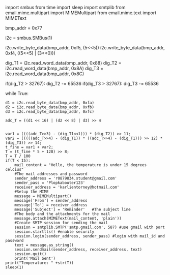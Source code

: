 import smbus
from time import sleep
import smtplib
from email.mime.multipart import MIMEMultipart
from email.mime.text import MIMEText

bmp_addr = 0x77

i2c = smbus.SMBus(1)


i2c.write_byte_data(bmp_addr, 0xf5, (5<<5))
i2c.write_byte_data(bmp_addr, 0xf4, ((5<<5) | (3<<0)))


dig_T1 = i2c.read_word_data(bmp_addr, 0x88)
dig_T2 = i2c.read_word_data(bmp_addr, 0x8A)
dig_T3 = i2c.read_word_data(bmp_addr, 0x8C)

if(dig_T2 > 32767):
    dig_T2 -= 65536
if(dig_T3 > 32767):
    dig_T3 -= 65536

while True:

    d1 = i2c.read_byte_data(bmp_addr, 0xfa)
    d2 = i2c.read_byte_data(bmp_addr, 0xfb)
    d3 = i2c.read_byte_data(bmp_addr, 0xfc)

    adc_T = ((d1 << 16) | (d2 << 8) | d3) >> 4


    var1 = ((((adc_T>>3) - (dig_T1<<1))) * (dig_T2)) >> 11;
    var2 = (((((adc_T>>4) - (dig_T1)) * ((adc_T>>4) - (dig_T1))) >> 12) * (dig_T3)) >> 14;
    t_fine = var1 + var2;
    T = (t_fine * 5 + 128) >> 8;
    T = T / 100
    if(T < 15):
        mail_content = "Hello, the temperature is under 15 degrees celcius"
        #The mail addresses and password
        sender_address = 'r0879834.student@gmail.com'
        sender_pass = 'Plopkabouter123'
        receiver_address = 'karlientorney@hotmail.com'
        #Setup the MIME
        message = MIMEMultipart()
        message['From'] = sender_address
        message['To'] = receiver_address
        message['Subject'] = 'Reminder'   #The subject line
        #The body and the attachments for the mail
        message.attach(MIMEText(mail_content, 'plain'))
        #Create SMTP session for sending the mail
        session = smtplib.SMTP('smtp.gmail.com', 587) #use gmail with port
        session.starttls() #enable security
        session.login(sender_address, sender_pass) #login with mail_id and password
        text = message.as_string()
        session.sendmail(sender_address, receiver_address, text)
        session.quit()
        print('Mail Sent')
    print("Temperature: " +str(T))
    sleep(1)
